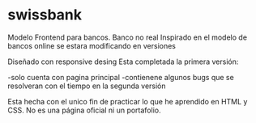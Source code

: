 # swissbank
Modelo Frontend para bancos. Banco no real
Inspirado en el modelo de bancos online
se estara modificando en versiones

Diseñado con responsive desing
Esta completada la primera versión:

-solo cuenta con pagina principal
-contienene algunos bugs que se resolveran con el tiempo en la segunda versión

Esta hecha con el unico fin de practicar lo que he aprendido en HTML y CSS.
No es una página oficial ni un portafolio.
